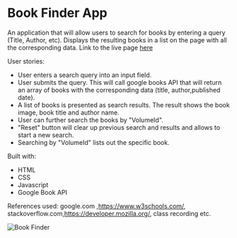 # Book Finder App
An application that will allow users to search for books by entering a query (Title, Author, etc). Displays the resulting books in a list on the page with all the corresponding data.
Link to the live page [here](https://anamika0212.github.io/BookFinder)

User stories:
- User enters a search query into an input field.
- User submits the query. This will call google books API that will return an array of books with the corresponding data (title, author,published date).
- A list of books is presented as search results. The result shows the book image, book title and author name.
- User can further search the books by "VolumeId".
- "Reset" button will clear up previous search and results and allows  to start a new search. 
- Searching by "VolumeId" lists out the specific book.


Built with:
- HTML
- CSS
- Javascript
- Google Book API

References used:
 google.com ,https://www.w3schools.com/, stackoverflow.com,https://developer.mozilla.org/, class recording etc.

 ![Book Finder](assets/Book.gif?raw=true "Book Finder")
